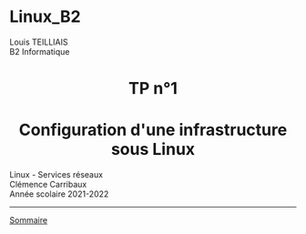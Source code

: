 # Linux_B2


Louis TEILLIAIS                      
B2 Informatique


<center>
<h1>TP n°1</h1>
<h1>Configuration d'une infrastructure sous Linux</h1>
</center>


Linux - Services réseaux <br>
Clémence Carribaux <br>
Année scolaire 2021-2022 <br>

***
[Sommaire](TP1/sommaire.md)